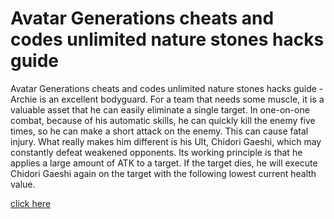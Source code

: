 # Avatar Generations cheats and codes unlimited nature stones hacks guide

Avatar Generations cheats and codes unlimited nature stones hacks guide - Archie is an excellent bodyguard. For a team that needs some muscle, it is a valuable asset that he can easily eliminate a single target. In one-on-one combat, because of his automatic skills, he can quickly kill the enemy five times, so he can make a short attack on the enemy. This can cause fatal injury. What really makes him different is his Ult, Chidori Gaeshi, which may constantly defeat weakened opponents. Its working principle is that he applies a large amount of ATK to a target. If the target dies, he will execute Chidori Gaeshi again on the target with the following lowest current health value.

<a href="https://dengmod.cyou/avatar-generations/">click here</a>
